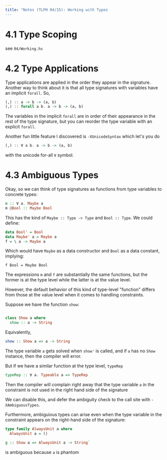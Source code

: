 ```yaml
---
title: "Notes (TLPH 04/15): Working with Types
---
```


# 4.1 Type Scoping

see `04/Working.hs`

# 4.2 Type Applications

Type applications are applied in the order they appear in the signature. Another
way to think about it is that all type signatures with variables have an
implicit `forall`. So,

```haskell
(,) :: a -> b -> (a, b)
(,) :: forall a b. a -> b -> (a, b)
```

The variables in the implicit `forall` are in order of their appearance in the
rest of the type signature, but you can reorder the type variable with an
explicit `forall`.

Another fun little feature I discovered is `-XUnicodeSyntax` which let's you do

```haskell
(,) :: ∀ a b. a -> b -> (a, b)
```

with the unicode for-all `∀` symbol.

# 4.3 Ambiguous Types

Okay, so we can think of type signatures as functions from type variables to
concrete types:

```haskell
m :: ∀ a. Maybe a
m @Bool :: Maybe Bool
```

This has the kind of `Maybe :: Type -> Type` and `Bool :: Type`. We could
define:

```haskell
data Bool' = Bool
data Maybe' a = Maybe a
f = \ a -> Maybe a
```

Which would have `Maybe` as a data constructor and `Bool` as a data constant,
implying:

```
f Bool = Maybe Bool
```

The expressions `m` and `f` are substantially the same functions, but the former
is at the type level while the latter is at the value level.

However, the default behavior of this kind of type-level "function" differs from
those at the value level when it comes to handling constraints.

Suppose we have the function `show`:

```haskell

class Show a where
  show :: a -> String
```

Equivalently,

```haskell
show :: Show a => a -> String
```

The type variable `a` gets solved when `show'` is called, and if `a` has no
`Show` instance, then the compiler will error.

But if we have a similar function at the type level, `typeRep`

```haskell
typeRep :: ∀ a. Typeable a => TypeRep
```

Then the compiler will complain right away that the type variable `a` in the
constraint is not used in the right hand side of the signature

We can disable this, and defer the ambiguity check to the call site with
`-XAmbiguousTypes`.

Furthermore, ambiguious types can arise even when the type variable in the
constraint appears on the right-hand side of the signature:

```haskell
type family AlwaysUnit a where
  AlwaysUnit a = ()

g :: Show a => AlwaysUnit a -> String`
```
is ambiguous because `a` is phantom




